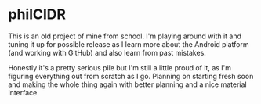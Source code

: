 # philCIDR

This is an old project of mine from school. I'm playing around with it and tuning it up for possible release as I learn
more about the Android platform (and working with GitHub) and also learn from past mistakes.

Honestly it's a pretty serious pile but I'm still a little proud of it, as I'm figuring everything out from scratch as I go. Planning on starting fresh soon and making the whole thing again with better planning and a nice material interface.

